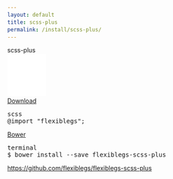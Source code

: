 ```yaml
---
layout: default
title: scss-plus
permalink: /install/scss-plus/
---
```


<div class="dn-browser">
  <div class="dn-browser-header">
    <div class="dn-browser-button">
      <div class="wrap xl-auto">
        <div class="col"><div class="dn-browser-button__circle"></div></div>
        <div class="col"><div class="dn-browser-button__circle"></div></div>
        <div class="col"><div class="dn-browser-button__circle"></div></div>
      </div>
    </div>
    <div class="dn-style--title">
      <span>scss-plus</span>
    </div>
    <a href="/" class="dn-logo"><img src="/img/flexiblegs-logo-white.png" alt=""></a>
  </div>
  <div class="dn-browser-body">
    <div class="dn-browser-body__pre">
      <a class="dn-title" href="https://raw.githubusercontent.com/flexiblegs/flexiblegs-scss-plus/master/flexiblegs.scss" download>Download</a>
      <pre><div class="dn-tag dn-tag--gray dn-tag--bottom">scss</div><!--
        --><div class="comment">@import "<span>flexiblegs</span>";</div><!--
      --></pre>
      <div class="dn-style--space"></div>
      <a class="dn-title" href="http://bower.io">Bower</a>
      <pre><div class="dn-tag dn-tag--gray dn-tag--bottom">terminal</div><!--
        --><div class="comment">$ bower install --save <span>flexiblegs-scss-plus</span></div><!--
      --></pre>
    </div>
    <div class="dn-style--space"></div>
    <div class="dn-browser-footer">
      <div class="wrap xl-gutter-24 xl-outside-24 xl-right xl-auto">
        <div class="col">
          <a href="https://github.com/flexiblegs/flexiblegs-scss-plus" class="dn-button dn-button--link dn-button--right">
            https://github.com/flexiblegs/flexiblegs-scss-plus
          </a>
        </div>
      </div>
    </div>
  </div>
</div>
